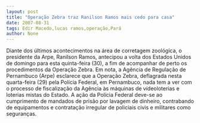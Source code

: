 ```yaml
---
layout: post
title: "Operação Zebra traz Ranilson Ramos mais cedo para casa"
date: 2007-08-31
tags: Edir Macedo,lucas ramos,operação,Pará
author: None
---
```

Diante dos &uacute;ltimos acontecimentos na &aacute;rea de corretagem zool&oacute;gica, o presidente da Arpe, Ranilson Ramos, antecipou a volta dos Estados Unidos de domingo para esta quinta-feira (30), a fim de acompanhar de perto os procedimentos da Opera&ccedil;&atilde;o Zebra.
Em nota, a Ag&ecirc;ncia de Regula&ccedil;&atilde;o de Pernambuco (Arpe) esclarece que a Opera&ccedil;&atilde;o Zebra, deflagrada nesta quarta-feira (29) pela Pol&iacute;cia Federal, em Pernambuco, nada tem a ver com o processo de fiscaliza&ccedil;&atilde;o da Ag&ecirc;ncia &agrave;s m&aacute;quinas de v&iacute;deoloterias e loterias mistas do Estado.
A a&ccedil;&atilde;o da Pol&iacute;cia Federal deve-se ao cumprimento de mandados de pris&atilde;o por lavagem de dinheiro, contrabando de equipamentos e contrata&ccedil;&atilde;o irregular de policiais civis e militares como seguran&ccedil;as. 
&nbsp; 